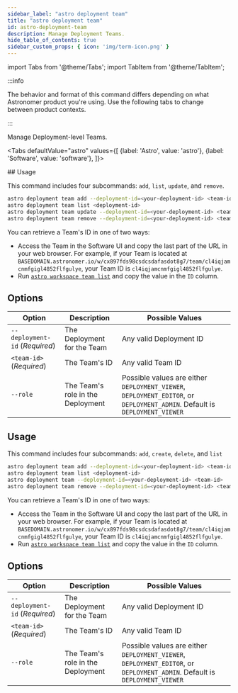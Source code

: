 ```yaml
---
sidebar_label: "astro deployment team"
title: "astro deployment team"
id: astro-deployment-team
description: Manage Deployment Teams.
hide_table_of_contents: true
sidebar_custom_props: { icon: 'img/term-icon.png' }
---
```


import Tabs from '@theme/Tabs';
import TabItem from '@theme/TabItem';

:::info

The behavior and format of this command differs depending on what Astronomer product you're using. Use the following tabs to change between product contexts.

:::

Manage Deployment-level Teams.


<Tabs
defaultValue="astro"
values={[
{label: 'Astro', value: 'astro'},
{label: 'Software', value: 'software'},
]}>

<TabItem value="astro">
## Usage

This command includes four subcommands: `add`, `list`, `update`, and `remove`.

```sh
astro deployment team add --deployment-id=<your-deployment-id> <team-id>
astro deployment team list <deployment-id>
astro deployment team update --deployment-id=<your-deployment-id> <team-id>
astro deployment team remove --deployment-id=<your-deployment-id> <team-id>
```

You can retrieve a Team's ID in one of two ways:

- Access the Team in the Software UI and copy the last part of the URL in your web browser. For example, if your Team is located at `BASEDOMAIN.astronomer.io/w/cx897fds98csdcsdafasdot8g7/team/cl4iqjamcnmfgigl4852flfgulye`, your Team ID is `cl4iqjamcnmfgigl4852flfgulye`.
- Run [`astro workspace team list`](cli/astro-workspace-team-list.md) and copy the value in the `ID` column.

## Options

| Option              | Description                                                                              | Possible Values                       |
| ------------------- | ---------------------------------------------------------------------------------------- | ------------------------------------- |
| `--deployment-id` (_Required_)    | The Deployment for the Team                    | Any valid Deployment ID |
| `<team-id>` (_Required_)     | The Team's ID             | Any valid Team ID |
| `--role`    | The Team's role in the Deployment | Possible values are either `DEPLOYMENT_VIEWER`, `DEPLOYMENT_EDITOR`, or `DEPLOYMENT_ADMIN`.   Default is `DEPLOYMENT_VIEWER`    |

</TabItem>
<TabItem value="software">

## Usage

This command includes four subcommands: `add`, `create`, `delete`, and `list`

```sh
astro deployment team add --deployment-id=<your-deployment-id> <team-id>
astro deployment team list <deployment-id>
astro deployment team --deployment-id=<your-deployment-id> <team-id>
astro deployment team remove --deployment-id=<your-deployment-id> <team-id>
```

You can retrieve a Team's ID in one of two ways:

- Access the Team in the Software UI and copy the last part of the URL in your web browser. For example, if your Team is located at `BASEDOMAIN.astronomer.io/w/cx897fds98csdcsdafasdot8g7/team/cl4iqjamcnmfgigl4852flfgulye`, your Team ID is `cl4iqjamcnmfgigl4852flfgulye`.
- Run [`astro workspace team list`](cli/astro-workspace-team-list.md) and copy the value in the `ID` column.

## Options

| Option              | Description                                                                              | Possible Values                       |
| ------------------- | ---------------------------------------------------------------------------------------- | ------------------------------------- |
| `--deployment-id` (_Required_)    | The Deployment for the Team                    | Any valid Deployment ID |
| `<team-id>` (_Required_)     | The Team's ID             | Any valid Team ID |
| `--role`    | The Team's role in the Deployment | Possible values are either `DEPLOYMENT_VIEWER`, `DEPLOYMENT_EDITOR`, or `DEPLOYMENT_ADMIN`.   Default is `DEPLOYMENT_VIEWER`    |

</TabItem>
</Tabs>